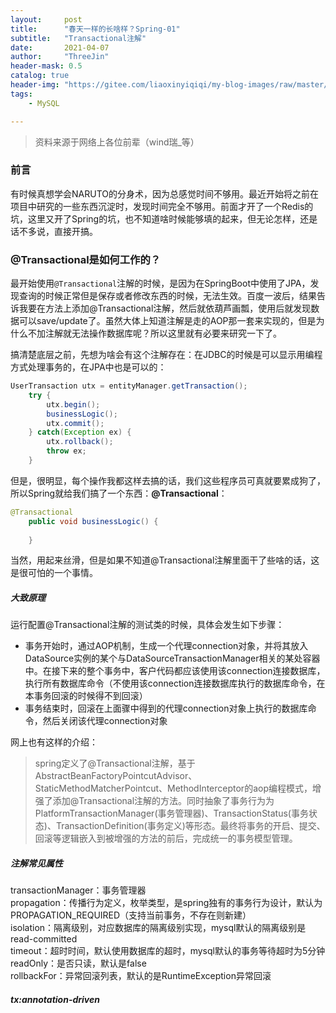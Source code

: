 ```yaml
---
layout:     post
title:      "春天一样的长啥样？Spring-01"
subtitle:   "Transactional注解"
date:       2021-04-07
author:     "ThreeJin"
header-mask: 0.5
catalog: true
header-img: "https://gitee.com/liaoxinyiqiqi/my-blog-images/raw/master/img/java-redis-bk.png"
tags:
    - MySQL

---
```

> 资料来源于网络上各位前辈（wind瑞_等）

### 前言
有时候真想学会NARUTO的分身术，因为总感觉时间不够用。最近开始将之前在项目中研究的一些东西沉淀时，发现时间完全不够用。前面才开了一个Redis的坑，这里又开了Spring的坑，也不知道啥时候能够填的起来，但无论怎样，还是话不多说，直接开搞。
### @Transactional是如何工作的？
最开始使用`@Transactional`注解的时候，是因为在SpringBoot中使用了JPA，发现查询的时候正常但是保存或者修改东西的时候，无法生效。百度一波后，结果告诉我要在方法上添加@Transactional注解，然后就依葫芦画瓢，使用后就发现数据可以save/update了。虽然大体上知道注解是走的AOP那一套来实现的，但是为什么不加注解就无法操作数据库呢？所以这里就有必要来研究一下了。  

搞清楚底层之前，先想为啥会有这个注解存在：在JDBC的时候是可以显示用编程方式处理事务的，在JPA中也是可以的：

```java
UserTransaction utx = entityManager.getTransaction(); 
    try { 
        utx.begin(); 
        businessLogic();
        utx.commit(); 
    } catch(Exception ex) { 
        utx.rollback(); 
        throw ex; 
    }
```

但是，很明显，每个操作我都这样去搞的话，我们这些程序员可真就要累成狗了，所以Spring就给我们搞了一个东西：**@Transactional**：

```java
@Transactional
    public void businessLogic() {
        
    }
```

当然，用起来丝滑，但是如果不知道@Transactional注解里面干了些啥的话，这是很可怕的一个事情。
##### 大致原理
运行配置@Transactional注解的测试类的时候，具体会发生如下步骤：  
- 事务开始时，通过AOP机制，生成一个代理connection对象，并将其放入DataSource实例的某个与DataSourceTransactionManager相关的某处容器中。在接下来的整个事务中，客户代码都应该使用该connection连接数据库，执行所有数据库命令（不使用该connection连接数据库执行的数据库命令，在本事务回滚的时候得不到回滚）
- 事务结束时，回滚在上面骤中得到的代理connection对象上执行的数据库命令，然后关闭该代理connection对象

网上也有这样的介绍：
>spring定义了@Transactional注解，基于AbstractBeanFactoryPointcutAdvisor、StaticMethodMatcherPointcut、MethodInterceptor的aop编程模式，增强了添加@Transactional注解的方法。同时抽象了事务行为为PlatformTransactionManager(事务管理器)、TransactionStatus(事务状态)、TransactionDefinition(事务定义)等形态。最终将事务的开启、提交、回滚等逻辑嵌入到被增强的方法的前后，完成统一的事务模型管理。

##### 注解常见属性
transactionManager：事务管理器  
propagation：传播行为定义，枚举类型，是spring独有的事务行为设计，默认为PROPAGATION_REQUIRED（支持当前事务，不存在则新建）  
isolation：隔离级别，对应数据库的隔离级别实现，mysql默认的隔离级别是 read-committed  
timeout：超时时间，默认使用数据库的超时，mysql默认的事务等待超时为5分钟  
readOnly：是否只读，默认是false  
rollbackFor：异常回滚列表，默认的是RuntimeException异常回滚  

##### tx:annotation-driven
